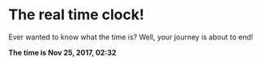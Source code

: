# The real time clock!

Ever wanted to know what the time is? Well, your journey is about to end!

**The time is Nov 25, 2017, 02:32**
